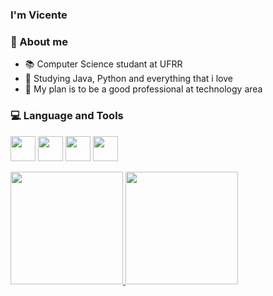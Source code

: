 ### I'm Vicente 
### 🔭 About me

- 📚 Computer Science studant at UFRR
- 🔎 Studying Java, Python and everything that i love
- 🧩 My plan is to be a good professional at technology area

### 💻 Language and Tools
<img loading="lazy" src="https://cdn.jsdelivr.net/gh/devicons/devicon/icons/github/github-original.svg" width="40" height="40"/> <img loading="lazy" src="https://cdn.jsdelivr.net/gh/devicons/devicon/icons/git/git-original.svg" width="40" height="40"/> <img loading="lazy" src="https://cdn.jsdelivr.net/gh/devicons/devicon/icons/java/java-original.svg" width="40" height="40"/> <img loading="lazy" src="https://cdn.jsdelivr.net/gh/devicons/devicon/icons/python/python-original.svg" width="40" height="40"/>

<div>
<a href="https://github.com/VicenteSam">
<img loading="lazy" height="180em" src="https://github-readme-stats.vercel.app/api/top-langs/?username=VicenteSam&layout=compact&langs_count=7&theme=dracula"/>
<img loading="lazy" height="180em" src="https://github-readme-stats.vercel.app/api?username=VicenteSam&show_icons=true&theme=dracula&include_all_commits=true&count_private=true"/>
</div>
          
      
